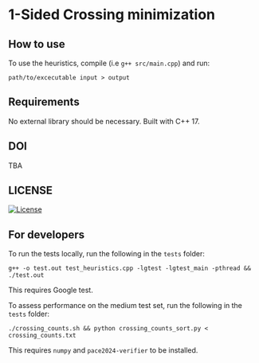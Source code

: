# 1-Sided Crossing minimization
## How to use
To use the heuristics, compile (i.e `g++ src/main.cpp`) and run:
```
path/to/excecutable input > output
```

## Requirements
No external library should be necessary.
Built with C++ 17.

## DOI
TBA

## LICENSE
[![License](http://img.shields.io/:license-BSD--3--Clause-blue.svg?style=flat-square)](https://opensource.org/license/BSD-3-clause)

## For developers
To run the tests locally, run the following in the `tests` folder:
```
g++ -o test.out test_heuristics.cpp -lgtest -lgtest_main -pthread && ./test.out
```
This requires Google test.

To assess performance on the medium test set, run the following in the `tests` folder:
```
./crossing_counts.sh && python crossing_counts_sort.py < crossing_counts.txt
```
This requires `numpy` and `pace2024-verifier` to be installed.

